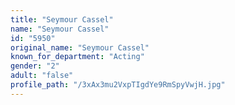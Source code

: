 ```yaml
---
title: "Seymour Cassel"
name: "Seymour Cassel"
id: "5950"
original_name: "Seymour Cassel"
known_for_department: "Acting"
gender: "2"
adult: "false"
profile_path: "/3xAx3mu2VxpTIgdYe9RmSpyVwjH.jpg"
---
```

